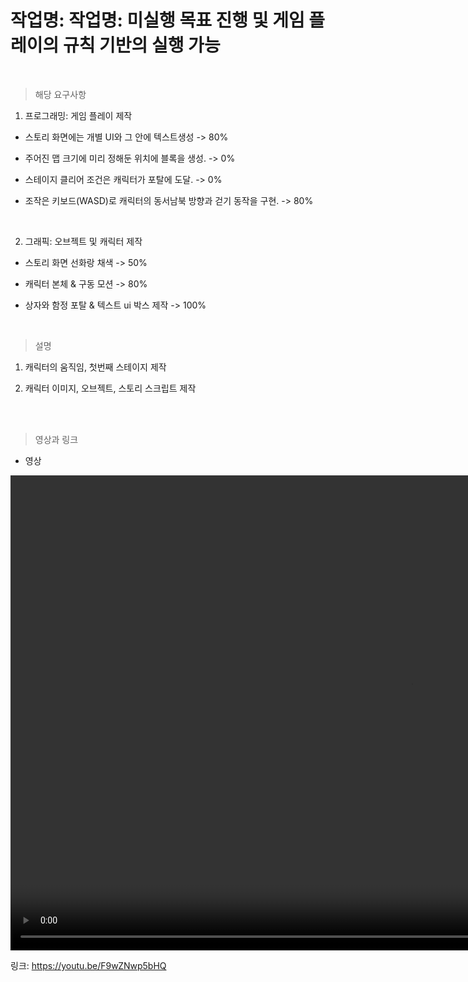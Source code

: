 
# 작업명: 작업명: 미실행 목표 진행 및 게임 플레이의 규칙 기반의 실행 가능

<br>

> 해당 요구사항 
1. 프로그래밍: 게임 플레이 제작 

- 스토리 화면에는 개별 UI와 그 안에 텍스트생성 -> 80%

- 주어진 맵 크기에 미리 정해둔 위치에 블록을 생성. -> 0%

- 스테이지 클리어 조건은 캐릭터가 포탈에 도달.  -> 0%

- 조작은 키보드(WASD)로 캐릭터의 동서남북 방향과 걷기 동작을 구현. -> 80%  

<br>

2. 그래픽: 오브젝트 및 캐릭터 제작 

- 스토리 화면 선화랑 채색 -> 50%

- 캐릭터 본체 & 구동 모션 -> 80%

- 상자와 함정 포탈 & 텍스트 ui 박스 제작 -> 100%

<br>

>설명

1) 캐릭터의 움직임, 첫번째 스테이지 제작 

2) 캐릭터 이미지, 오브젝트, 스토리 스크립트 제작

<br><br>

> 영상과 링크

- 영상

<video controls width="1280" height="760">
<source src="3주차.mp4" type="video/mp4">

    Sorry, your browser doesn't support embedded videos.

</video>

링크: https://youtu.be/F9wZNwp5bHQ